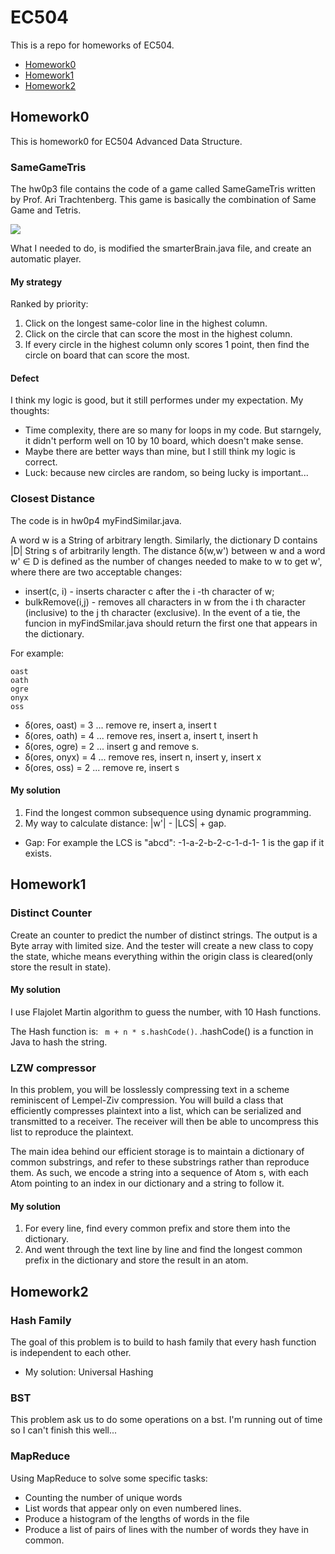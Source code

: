 # EC504
This is a repo for homeworks of EC504.

 - [Homework0](https://github.com/TingyiZhang/EC504#homework0)
 - [Homework1](https://github.com/TingyiZhang/EC504#homework1)
 - [Homework2](https://github.com/TingyiZhang/EC504#homework2)

## Homework0
This is homework0 for EC504 Advanced Data Structure.

### SameGameTris
The hw0p3 file contains the code of a game called SameGameTris written by Prof. Ari Trachtenberg. This game is basically the combination of Same Game and Tetris.

<img src = "https://github.com/TingyiZhang/EC504-Homework0/blob/master/SameGameTris.gif">

What I needed to do, is modified the smarterBrain.java file, and create an automatic player.

#### My strategy
Ranked by priority:
1. Click on the longest same-color line in the highest column.
2. Click on the circle that can score the most in the highest column.
3. If every circle in the highest column only scores 1 point, then find the circle on board that can score the most.

#### Defect
I think my logic is good, but it still performes under my expectation.
My thoughts:
- Time complexity, there are so many for loops in my code. But starngely, it didn't perform well on 10 by 10 board, which doesn't make sense.
- Maybe there are better ways than mine, but I still think my logic is correct.
- Luck: because new circles are random, so being lucky is important...

### Closest Distance
The code is in hw0p4 myFindSimilar.java.

A word w is a String of arbitrary length. Similarly, the dictionary D contains |D| String s of arbitrarily length.
The distance ẟ(w,w') between w and a word w' ∈ D is defined as the number of changes needed to make to w to get w', where there are two acceptable changes:
- insert(c, i) - inserts character c after the i -th character of w;
- bulkRemove(i,j) - removes all characters in w from the i th character (inclusive) to the j th character (exclusive).
In the event of a tie, the funcion in myFindSmilar.java should return the first one that appears in the dictionary.

For example:
```
oast
oath
ogre
onyx
oss
```
- ẟ(ores, oast) = 3 ... remove re, insert a, insert t
- ẟ(ores, oath) = 4 ... remove res, insert a, insert t, insert h
- ẟ(ores, ogre) = 2 ... insert g and remove s.
- ẟ(ores, onyx) = 4 ... remove res, insert n, insert y, insert x
- ẟ(ores, oss) = 2 ... remove re, insert s

#### My solution
1. Find the longest common subsequence using dynamic programming.
2. My way to calculate distance: |w'| - |LCS| + gap.
- Gap:
For example the LCS is "abcd":
-1-a-2-b-2-c-1-d-1-
1 is the gap if it exists.

## Homework1
### Distinct Counter
Create an counter to predict the number of distinct strings. The output is a Byte array with limited size. And the tester will create a new class to copy the state, whiche means everything within the origin class is cleared(only store the result in state).

#### My solution
I use Flajolet Martin algorithm to guess the number, with 10 Hash functions.

The Hash function is: ``` m + n * s.hashCode()```.
.hashCode() is a function in Java to hash the string.

### LZW compressor
In this problem, you will be losslessly compressing text in a scheme reminiscent of Lempel-Ziv compression. You will build a class that efficiently compresses plaintext into a list, which can be serialized and transmitted to a receiver. The receiver will then be able to uncompress this list to reproduce the plaintext.

The main idea behind our efficient storage is to maintain a dictionary of common substrings, and refer to these substrings rather than reproduce them. As such, we encode a string into a sequence of Atom s, with each Atom pointing to an index in our dictionary and a string to follow it.

#### My solution
1. For every line, find every common prefix and store them into the dictionary.
2. And went through the text line by line and find the longest common prefix in the dictionary and store the result in an atom.

## Homework2
### Hash Family
The goal of this problem is to build to hash family that every hash function is independent to each other.
- My solution: Universal Hashing

### BST
This problem ask us to do some operations on a bst. I'm running out of time so I can't finish this well...

### MapReduce
Using MapReduce to solve some specific tasks:
- Counting the number of unique words
- List words that appear only on even numbered lines.
- Produce a histogram of the lengths of words in the file
- Produce a list of pairs of lines with the number of words they have in common.
